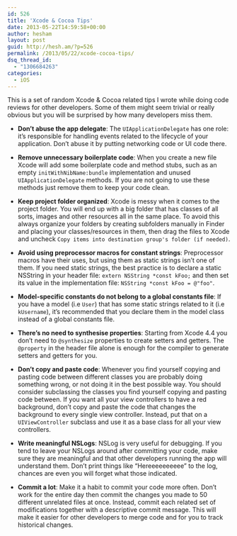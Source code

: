 ```yaml
---
id: 526
title: 'Xcode & Cocoa Tips'
date: 2013-05-22T14:59:58+00:00
author: hesham
layout: post
guid: http://hesh.am/?p=526
permalink: /2013/05/22/xcode-cocoa-tips/
dsq_thread_id:
  - "1306684263"
categories:
  - iOS
---
```

This is a set of random Xcode & Cocoa related tips I wrote while doing code reviews for other developers. Some of them might seem trivial or really obvious but you will be surprised by how many developers miss them.

  * **Don&#8217;t abuse the app delegate**: The `UIApplicationDelegate` has one role: it&#8217;s responsible for handling events related to the lifecycle of your application. Don&#8217;t abuse it by putting networking code or UI code there.

  * **Remove unnecessary boilerplate code**: When you create a new file Xcode will add some boilerplate code and method stubs, such as an empty `initWithNibName:bundle` implementation and unused `UIApplicationDelegate` methods. If you are not going to use these methods just remove them to keep your code clean.

  * **Keep project folder organized**: Xcode is messy when it comes to the project folder. You will end up with a big folder that has classes of all sorts, images and other resources all in the same place. To avoid this always organize your folders by creating subfolders manually in Finder and placing your classes/resources in them, then drag the files to Xcode and uncheck `Copy items into destination group's folder (if needed)`.

  * **Avoid using preprocessor macros for constant strings**: Preprocessor macros have their uses, but using them as static strings isn&#8217;t one of them. If you need static strings, the best practice is to declare a static NSString in your header file: `extern NSString *const kFoo;` and then set its value in the implementation file: `NSString *const kFoo = @"foo"`.

  * **Model-specific constants do not belong to a global constants file**: If you have a model (i.e `User`) that has some static strings related to it (i.e `kUsername`), it&#8217;s recommended that you declare them in the model class instead of a global constants file.

  * **There&#8217;s no need to synthesise properties**: Starting from Xcode 4.4 you don&#8217;t need to `@synthesize` properties to create setters and getters. The `@property` in the header file alone is enough for the compiler to generate setters and getters for you.

  * **Don&#8217;t copy and paste code**: Whenever you find yourself copying and pasting code between different classes you are probably doing something wrong, or not doing it in the best possible way. You should consider subclassing the classes you find yourself copying and pasting code between. If you want all your view controllers to have a red background, don&#8217;t copy and paste the code that changes the background to every single view controller. Instead, put that on a `UIViewController` subclass and use it as a base class for all your view controllers.

  * **Write meaningful NSLogs**: NSLog is very useful for debugging. If you tend to leave your NSLogs around after committing your code, make sure they are meaningful and that other developers running the app will understand them. Don&#8217;t print things like &#8220;Hereeeeeeeeee&#8221; to the log, chances are even you will forget what those indicated.

  * **Commit a lot**: Make it a habit to commit your code more often. Don&#8217;t work for the entire day then commit the changes you made to 50 different unrelated files at once. Instead, commit each related set of modifications together with a descriptive commit message. This will make it easier for other developers to merge code and for you to track historical changes.
